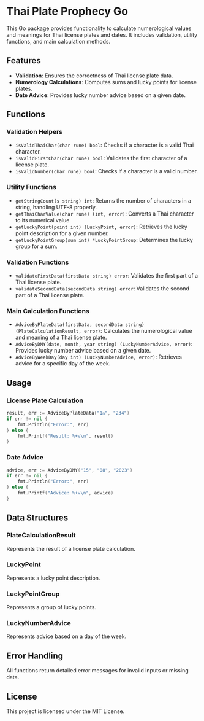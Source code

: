 # Thai Plate Prophecy Go

This Go package provides functionality to calculate numerological values and meanings for Thai license plates and dates. It includes validation, utility functions, and main calculation methods.

## Features

- **Validation**: Ensures the correctness of Thai license plate data.
- **Numerology Calculations**: Computes sums and lucky points for license plates.
- **Date Advice**: Provides lucky number advice based on a given date.

## Functions

### Validation Helpers
- `isValidThaiChar(char rune) bool`: Checks if a character is a valid Thai character.
- `isValidFirstChar(char rune) bool`: Validates the first character of a license plate.
- `isValidNumber(char rune) bool`: Checks if a character is a valid number.

### Utility Functions
- `getStringCount(s string) int`: Returns the number of characters in a string, handling UTF-8 properly.
- `getThaiCharValue(char rune) (int, error)`: Converts a Thai character to its numerical value.
- `getLuckyPoint(point int) (LuckyPoint, error)`: Retrieves the lucky point description for a given number.
- `getLuckyPointGroup(sum int) *LuckyPointGroup`: Determines the lucky group for a sum.

### Validation Functions
- `validateFirstData(firstData string) error`: Validates the first part of a Thai license plate.
- `validateSecondData(secondData string) error`: Validates the second part of a Thai license plate.

### Main Calculation Functions
- `AdviceByPlateData(firstData, secondData string) (PlateCalculationResult, error)`: Calculates the numerological value and meaning of a Thai license plate.
- `AdviceByDMY(date, month, year string) (LuckyNumberAdvice, error)`: Provides lucky number advice based on a given date.
- `AdviceByWeekDay(day int) (LuckyNumberAdvice, error)`: Retrieves advice for a specific day of the week.

## Usage

### License Plate Calculation
```go
result, err := AdviceByPlateData("1ก", "234")
if err != nil {
    fmt.Println("Error:", err)
} else {
    fmt.Printf("Result: %+v\n", result)
}
```

### Date Advice
```go
advice, err := AdviceByDMY("15", "08", "2023")
if err != nil {
    fmt.Println("Error:", err)
} else {
    fmt.Printf("Advice: %+v\n", advice)
}
```

## Data Structures

### PlateCalculationResult
Represents the result of a license plate calculation.

### LuckyPoint
Represents a lucky point description.

### LuckyPointGroup
Represents a group of lucky points.

### LuckyNumberAdvice
Represents advice based on a day of the week.

## Error Handling
All functions return detailed error messages for invalid inputs or missing data.

## License
This project is licensed under the MIT License.
